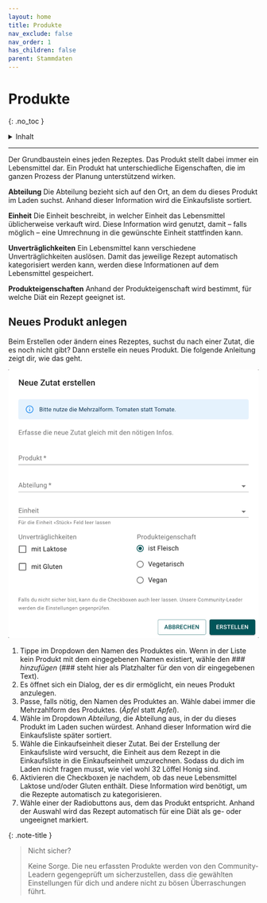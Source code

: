 ```yaml
---
layout: home
title: Produkte
nav_exclude: false
nav_order: 1
has_children: false
parent: Stammdaten
---
```

# Produkte
{: .no_toc }

<details markdown="block">
  <summary>
    Inhalt
  </summary>
  {: .text-delta }
- TOC
{:toc}
</details>

---

Der Grundbaustein eines jeden Rezeptes. Das Produkt stellt dabei immer ein Lebensmittel dar. Ein Produkt hat unterschiedliche Eigenschaften, die im ganzen Prozess der Planung unterstützend wirken.

**Abteilung**
Die Abteilung bezieht sich auf den Ort, an dem du dieses Produkt im Laden suchst. Anhand dieser Information wird die Einkaufsliste sortiert.

**Einheit**
Die Einheit beschreibt, in welcher Einheit das Lebensmittel üblicherweise verkauft wird. Diese Information wird genutzt, damit – falls möglich – eine Umrechnung in die gewünschte Einheit stattfinden kann. 

**Unverträglichkeiten**
Ein Lebensmittel kann verschiedene Unverträglichkeiten auslösen. Damit das jeweilige Rezept automatisch kategorisiert werden kann, werden diese Informationen auf dem Lebensmittel gespeichert. 

**Produkteigenschaften**
Anhand der Produkteigenschaft wird bestimmt, für welche Diät ein Rezept geeignet ist. 

## Neues Produkt anlegen

Beim Erstellen oder ändern eines Rezeptes, suchst du nach einer Zutat, die es noch nicht gibt? Dann erstelle ein neues Produkt. Die folgende Anleitung zeigt dir, wie das geht.

![Dialog neue Zutat erstellen](https://github.com/chuchipirat/chuchipirat.github.io/blob/main/docs/masterdata/_images/create_product.png?raw=true)

1. Tippe im Dropdown den Namen des Produktes ein. Wenn in der Liste kein Produkt mit dem eingegebenen Namen existiert, wähle den  _### hinzufügen_ (### steht hier als Platzhalter für den von dir eingegebenen Text). 
2. Es öffnet sich ein Dialog, der es dir ermöglicht, ein neues Produkt anzulegen.
3. Passe, falls nötig, den Namen des Produktes an. Wähle dabei immer die Mehrzahlform des Produktes. (*Äpfel* statt *Apfel*).
4. Wähle im Dropdown *Abteilung*, die Abteilung aus, in der du dieses Produkt im Laden suchen würdest. Anhand dieser Information wird die Einkaufsliste später sortiert.
5. Wähle die Einkaufseinheit dieser Zutat. Bei der Erstellung der Einkaufsliste wird versucht, die Einheit aus dem Rezept in die Einkaufsliste in die Einkaufseinheit umzurechnen. Sodass du dich im Laden nicht fragen musst, wie viel wohl 32 Löffel Honig sind. 
6. Aktivieren die Checkboxen je nachdem, ob das neue Lebensmittel Laktose und/oder Gluten enthält. Diese Information wird benötigt, um die Rezepte automatisch zu kategorisieren. 
7. Wähle einer der Radiobuttons aus, dem das Produkt entspricht. Anhand der Auswahl wird das Rezept automatisch für eine Diät als ge- oder ungeeignet markiert. 

{: .note-title }
> Nicht sicher?
>
>Keine Sorge. Die neu erfassten Produkte werden von den Community-Leadern gegengeprüft um sicherzustellen, dass die gewählten Einstellungen für dich und andere nicht zu bösen Überraschungen führt. 